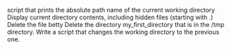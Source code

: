 script that prints the absolute path name of the current working directory
Display current directory contents, including hidden files (starting with .)
Delete the file betty
Delete the directory my_first_directory that is in the /tmp directory.
Write a script that changes the working directory to the previous one.
